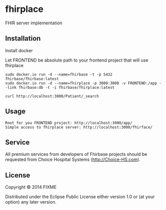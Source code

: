# fhirplace

FHIR server implementation

## Installation

Install docker

Let FRONTEND be absolute path to your frontend project that will use fhirplace

```
sudo docker.io run -d --name=fhirbase -t -p 5432 fhirbase/fhirbase:latest
sudo docker.io run -d --name=fhirplace -p 3000:3000 -v FRONTEND:/app --link fhirbase:db -t -i fhirbase/fhirplace:latest

curl http://localhost:3000/Patient/_search

```

## Usage

```
Root for you FRONTEND project: http://localhost:3000/app/
Simple access to fhirplace server: http://localhost:3000/fhirface/
```

## Service

All premium services from developers of Fhirbase projects should be requested 
from Choice Hospital Systems (http://Choice-HS.com).

## License

Copyright © 2014 FIXME

Distributed under the Eclipse Public License either version 1.0 or (at
your option) any later version.
